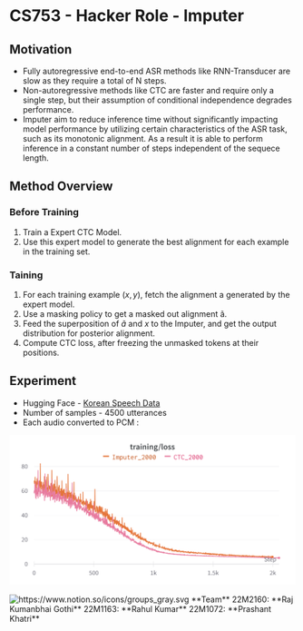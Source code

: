# CS753 -  Hacker Role - Imputer

## Motivation

- Fully autoregressive end-to-end ASR methods like RNN-Transducer are slow as they require a total of N steps.
- Non-autoregressive methods like CTC are faster and require only a single step, but their assumption of conditional independence degrades performance.
- Imputer aim to reduce inference time without significantly impacting model performance by utilizing certain characteristics of the ASR task, such as its monotonic alignment. As a result it is able to perform inference in a constant number of steps independent of the sequece length.

## Method Overview

### Before Training

1. Train a Expert CTC Model.
2. Use this expert model to generate the best alignment for each example in the training set.

### Taining

1. For each training example $(x, y)$, fetch the alignment a generated by the expert model.
2. Use a masking policy to get a masked out alignment ã.
3. Feed the superposition of $ã$ and $x$ to the Imputer, and get the output distribution for posterior alignment.
4. Compute CTC loss, after freezing the unmasked tokens at their positions.

## Experiment

- Hugging Face - [Korean Speech Data](https://huggingface.co/datasets/NX2411/AIhub-korean-speech-data)
- Number of samples - 4500 utterances
- Each audio converted to PCM :

![MicrosoftTeams-image.png](https://github.com/prashantkhatri23/Prashant-Test/blob/main/CS753%20-%20Hacker%20Role%20-%20Imputer/MicrosoftTeams-image.png)

<aside>
<img src="https://www.notion.so/icons/groups_gray.svg" alt="https://www.notion.so/icons/groups_gray.svg" width="40px" /> **Team**
22M2160: **Raj Kumanbhai Gothi**
22M1163: **Rahul Kumar**
22M1072: **Prashant Khatri**

</aside>
